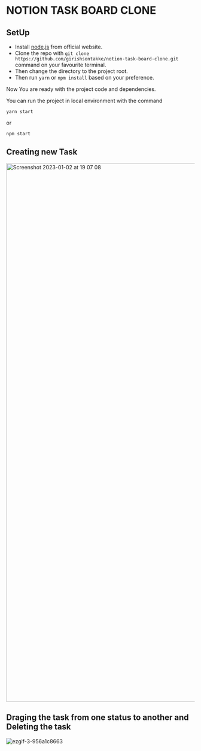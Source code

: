 # NOTION TASK BOARD CLONE

## SetUp

- Install [node.js](https://nodejs.org/en/) from official website.
- Clone the repo with `git clone https://github.com/girishsontakke/notion-task-board-clone.git` command on your favourite terminal.
- Then change the directory to the project root.
- Then run `yarn` or `npm install` based on your preference.

Now You are ready with the project code and dependencies.

You can run the project in local environment with the command

```
yarn start
```

or

```
npm start
```


## Creating new Task
<img width="1440" alt="Screenshot 2023-01-02 at 19 07 08" src="https://user-images.githubusercontent.com/61848210/210240052-ce6d6906-e6ed-4752-9d80-df3968459a0e.png">

## Draging the task from one status to another and Deleting the task
![ezgif-3-956a1c8663](https://user-images.githubusercontent.com/61848210/210239915-f514aba7-eaff-4083-8936-d1d975e7c3a9.gif)

